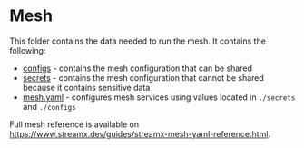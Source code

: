 # Mesh

This folder contains the data needed to run the mesh. It contains the following:
* [configs](./configs) - contains the mesh configuration that can be shared
* [secrets](./secrets) - contains the mesh configuration that cannot be shared because it contains sensitive data
* [mesh.yaml](./mesh.yaml) - configures mesh services using values located in `./secrets` and `./configs`

Full mesh reference is available on https://www.streamx.dev/guides/streamx-mesh-yaml-reference.html.
